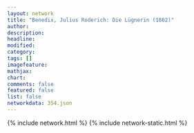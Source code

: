 ```yaml
---
layout: network
title: "Benedix, Julius Roderich: Die Lügnerin (1862)"
author:
description:
headline:
modified:
category:
tags: []
imagefeature: 
mathjax: 
chart: 
comments: false
featured: false
list: false
networkdata: 354.json
---
```

{% include network.html %}
{% include network-static.html %}
